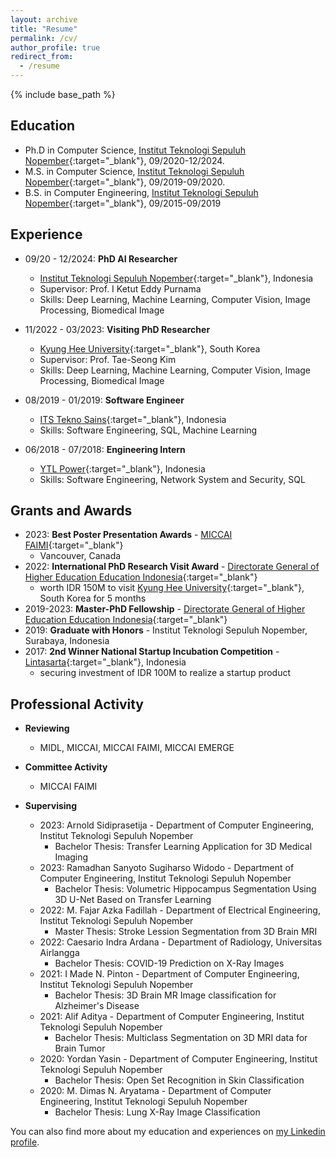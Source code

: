 ```yaml
---
layout: archive
title: "Resume"
permalink: /cv/
author_profile: true
redirect_from:
  - /resume
---
```


{% include base_path %}

## Education
* Ph.D in Computer Science, [Institut Teknologi Sepuluh Nopember](https://its.ac.id){:target="_blank"}, 09/2020-12/2024.
* M.S. in Computer Science, [Institut Teknologi Sepuluh Nopember](https://its.ac.id){:target="_blank"}, 09/2019-09/2020.
* B.S. in Computer Engineering, [Institut Teknologi Sepuluh Nopember](https://its.ac.id){:target="_blank"}, 09/2015-09/2019


## Experience
* 09/20 - 12/2024: <b>PhD AI Researcher</b>
  * [Institut Teknologi Sepuluh Nopember](https://its.ac.id){:target="_blank"}, Indonesia
  * Supervisor: Prof. I Ketut Eddy Purnama
  * Skills: Deep Learning, Machine Learning, Computer Vision, Image Processing, Biomedical Image

* 11/2022 - 03/2023: <b>Visiting PhD Researcher</b>
  * [Kyung Hee University](https://khu.ac.kr){:target="_blank"}, South Korea
  * Supervisor: Prof. Tae-Seong Kim
  * Skills: Deep Learning, Machine Learning, Computer Vision, Image Processing, Biomedical Image

* 08/2019 - 01/2019: <b>Software Engineer</b>
  * [ITS Tekno Sains](https://itsteknosains.co.id/){:target="_blank"}, Indonesia
  * Skills: Software Engineering, SQL, Machine Learning

* 06/2018 - 07/2018: <b>Engineering Intern</b>
  * [YTL Power](https://www.ytlpowerinternational.com/){:target="_blank"}, Indonesia
  * Skills: Software Engineering, Network System and Security, SQL



## Grants and Awards
* 2023: <b>Best Poster Presentation Awards</b> - [MICCAI FAIMI](https://faimi-workshop.github.io/2023-miccai/){:target="_blank"}
  * Vancouver, Canada
* 2022: <b>International PhD Research Visit Award</b> - [Directorate General of Higher Education Education Indonesia](https://dikti.kemdikbud.go.id/){:target="_blank"}
  * worth IDR 150M to visit 
[Kyung Hee University](https://khu.ac.kr){:target="_blank"}, South Korea for 5 months
* 2019-2023: <b>Master-PhD Fellowship</b> - [Directorate General of Higher Education Education Indonesia](https://dikti.kemdikbud.go.id/){:target="_blank"}
* 2019: <b>Graduate with Honors</b> - Institut Teknologi Sepuluh Nopember, Surabaya, Indonesia
* 2017: <b>2nd Winner National Startup Incubation Competition</b> - [Lintasarta](https://www.lintasarta.net/){:target="_blank"}, Indonesia
  * securing investment of IDR 100M to realize a startup product


## Professional Activity
* <b>Reviewing</b>
  * MIDL, MICCAI, MICCAI FAIMI, MICCAI EMERGE

* <b>Committee Activity</b>
  * MICCAI FAIMI
* <b>Supervising</b>
  * 2023: Arnold Sidiprasetija  - Department of Computer Engineering, Institut Teknologi Sepuluh Nopember
    * Bachelor Thesis: Transfer Learning Application for 3D Medical Imaging
  * 2023: Ramadhan Sanyoto Sugiharso Widodo - Department of Computer Engineering, Institut Teknologi Sepuluh Nopember
    * Bachelor Thesis: Volumetric Hippocampus Segmentation Using 3D U-Net Based on Transfer Learning
  * 2022: M. Fajar Azka Fadillah - Department of Electrical Engineering, Institut Teknologi Sepuluh Nopember
    * Master Thesis: Stroke Lession Segmentation from 3D Brain MRI
  * 2022: Caesario Indra Ardana - Department of Radiology, Universitas Airlangga
    * Bachelor Thesis:  COVID-19 Prediction on X-Ray Images
  * 2021: I Made N. Pinton - Department of Computer Engineering, Institut Teknologi Sepuluh Nopember
    * Bachelor Thesis:  3D Brain MR Image classification for Alzheimer's Disease
  * 2021: Alif Aditya - Department of Computer Engineering, Institut Teknologi Sepuluh Nopember
    * Bachelor Thesis:  Multiclass Segmentation on 3D MRI data for Brain Tumor
  * 2020: Yordan Yasin - Department of Computer Engineering, Institut Teknologi Sepuluh Nopember
    * Bachelor Thesis:  Open Set Recognition in Skin Classification
  * 2020: M. Dimas N. Aryatama - Department of Computer Engineering, Institut Teknologi Sepuluh Nopember
    * Bachelor Thesis:  Lung X-Ray Image Classification



<!-- * Supervising
=====
* 2023: Arnold Sidiprasetija  - Department of Computer Engineering, Institut Teknologi Sepuluh Nopember
  * Transfer Learning Application for 3D Medical Imaging (Bachelor Thesis)
* 2022: M. Fajar Azka Fadillah - Department of Electrical Engineering, Institut Teknologi Sepuluh Nopember
  * Stroke Lession Segmentation (Master Thesis)
* 2022: Caesario Indra Ardana - Department of Radiology, Universitas Airlangga
  * COVID-19 Prediction and Fairness on X-Ray Images (Bachelor Thesis)
* 2021: I Made N. Pinton - Department of Computer Engineering, Institut Teknologi Sepuluh Nopember
  * 3D Brain MR Image classification for Alzheimer's Disease (Bachelor Thesis)
* 2021: Alif Aditya - Department of Computer Engineering, Institut Teknologi Sepuluh Nopember
  * Multiclass Segmentation on 3D MRI data for Brain Tumor (Bachelor Thesis)
* 2020: Yordan Yasin - Department of Computer Engineering, Institut Teknologi Sepuluh Nopember
  * Open Set Recognition in Skin Classification (Bachelor Thesis)
* 2020: M. Dimas N. Aryatama - Department of Computer Engineering, Institut Teknologi Sepuluh Nopember
  * Lung X-Ray Image Classification (Bachelor Thesis) -->


<!-- Talks
======
  <ul>{% for post in site.talks %}
    {% include archive-single-talk-cv.html %}
  {% endfor %}</ul>
  
Teaching
======
  <ul>{% for post in site.project %}
    {% include archive-single-cv.html %}
  {% endfor %}</ul> -->
  
<!-- Service and leadership
======
* Currently signed in to 43 different slack teams -->


<p>You can also find more about my education and experiences on <a href="https://www.linkedin.com/in/dewinda-julianensi-rumala-865810271/" target="_blank">my Linkedin profile</a>.</p>